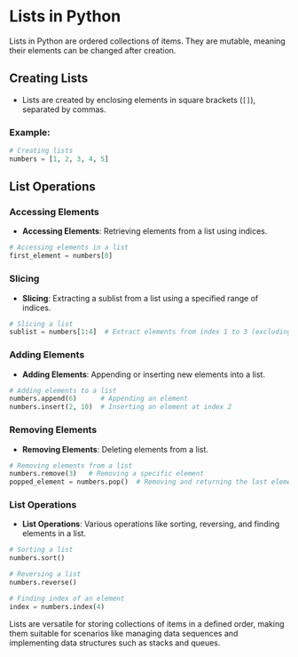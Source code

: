 # Lists in Python

Lists in Python are ordered collections of items. They are mutable, meaning their elements can be changed after creation.

## Creating Lists
- Lists are created by enclosing elements in square brackets (`[]`), separated by commas.

### Example:
```python
# Creating lists
numbers = [1, 2, 3, 4, 5]
```

## List Operations

### Accessing Elements
- **Accessing Elements**: Retrieving elements from a list using indices.
```python
# Accessing elements in a list
first_element = numbers[0]
```

### Slicing
- **Slicing**: Extracting a sublist from a list using a specified range of indices.
```python
# Slicing a list
sublist = numbers[1:4]  # Extract elements from index 1 to 3 (excluding 4)
```

### Adding Elements
- **Adding Elements**: Appending or inserting new elements into a list.
```python
# Adding elements to a list
numbers.append(6)      # Appending an element
numbers.insert(2, 10)  # Inserting an element at index 2
```

### Removing Elements
- **Removing Elements**: Deleting elements from a list.
```python
# Removing elements from a list
numbers.remove(3)   # Removing a specific element
popped_element = numbers.pop()  # Removing and returning the last element
```

### List Operations
- **List Operations**: Various operations like sorting, reversing, and finding elements in a list.
```python
# Sorting a list
numbers.sort()

# Reversing a list
numbers.reverse()

# Finding index of an element
index = numbers.index(4)
```

Lists are versatile for storing collections of items in a defined order, making them suitable for scenarios like managing data sequences and implementing data structures such as stacks and queues.
